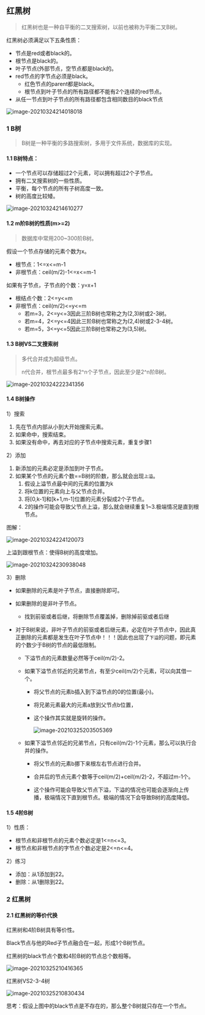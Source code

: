 ## 红黑树

> 红黑树也是一种自平衡的二叉搜索树，以前也被称为平衡二叉B树。

红黑树必须满足以下五条性质：

- 节点是red或者black的。
- 根节点是black的。
- 叶子节点(外部节点，空节点都是black的。
- red节点的字节点必须是black。
  - 红色节点的parent都是black。
  - 根节点到叶子节点的所有路径都不能有2个连续的red节点。
- 从任一节点到叶子节点的所有路径都包含相同数目的black节点

![image-20210324214018018](https://gitee.com/code1997/blog-image/raw/master/images/image-20210324214018018.png)

### 1 B树

> B树是一种平衡的多路搜索树，多用于文件系统，数据库的实现。

#### 1.1 B树特点：

- 一个节点可以存储超过2个元素，可以拥有超过2个子节点。
- 拥有二叉搜索树的一些性质。
- 平衡，每个节点的所有子树高度一致。
- 树的高度比较矮。

![image-20210324214610277](https://gitee.com/code1997/blog-image/raw/master/images/image-20210324214610277.png)

#### 1.2 m阶B树的性质(m>=2)

> 数据库中常用200~300阶B树。

假设一个节点存储的元素个数为x。

- 根节点：1<=x<=m-1
- 非根节点：ceil(m/2)-1<=x<=m-1

如果有子节点，子节点的个数：y=x+1

- 根结点个数：2<=y<=m
- 非根节点：ceil(m/2)<=y<=m
  - 若m=3，2<=y<=3因此三阶B树也常称之为(2,3)树或2-3树。
  - 若m=4，2<=y<=4因此三阶B树也常称之为(2,4)树或2-3-4树。
  - 若m=5，3<=y<=5因此三阶B树也常称之为(3,5)树。

#### 1.3 B树VS二叉搜索树

> 多代合并成为超级节点。
>
> n代合并，根节点最多有2^n个子节点，因此至少是2^n阶B树。

![image-20210324222341356](https://gitee.com/code1997/blog-image/raw/master/images/image-20210324222341356.png)

#### 1.4 B树操作

1）搜索

1. 先在节点内部从小到大开始搜索元素。
2. 如果命中，搜索结束。
3. 如果没有命中，再去对应的子节点中搜索元素，重复步骤1

2）添加

1. 新添加的元素必定是添加到叶子节点。
2. 如果某个节点的元素个数==B树的阶数，那么就会出现`上溢`。
   1. 假设上溢节点最中间的元素的位置为k
   2. 将k位置的元素向上与父节点合并。
   3. 将[0,k-1]和[k+1,m-1]位置的元素分裂成2个子节点。
   4. 2的操作可能会导致父节点上溢，那么就会继续重复1~3.极端情况是直到根节点。

图解：

![image-20210324224120073](https://gitee.com/code1997/blog-image/raw/master/images/image-20210324224120073.png)

上溢到跟根节点：使得B树的高度增加。

![image-20210324230938048](https://gitee.com/code1997/blog-image/raw/master/images/image-20210324230938048.png)

3）删除

- 如果删除的元素是叶子节点，直接删除即可。
- 如果删除的是非叶子节点。
  
  - 找到前驱或者后继，将删除节点覆盖掉，删除掉前驱或者后继
- 对于B树来说，非叶子节点的前驱或者后继元素，必定在叶子节点中，因此真正删除的元素都是发生在叶子节点中！！！因此也出现了`下溢`的问题，即元素的个数少于B树的节点的最低限制。
  - 下溢节点的元素数量必然等于ceil(m/2)-2。
  
  - 如果下溢节点邻近的兄弟节点，有至少ceil(m/2)个元素，可以向其借一个。
    - 将父节点的元素b插入到下溢节点的0的位置(最小)。
    
    - 将兄弟元素最大的元素a放到父节点b位置，
    
    - 这个操作其实就是旋转的操作。
    
      ![image-20210325203505369](https://gitee.com/code1997/blog-image/raw/master/images/image-20210325203505369.png)
    
  - 如果下溢节点邻近的兄弟节点，只有ceil(m/2)-1个元素，那么可以执行合并的操作。
  
    - 将父节点的元素b挪下来根左右节点进行合并。
  
    - 合并后的节点元素个数等于ceil(m/2)+ceil(m/2)-2，不超过m-1个。
    - 这个操作可能会导致父节点下溢，下溢的情况也可能会逐渐向上传播，极端情况下直到根节点。极端的情况下会导致B树的高度降低。

#### 1.5 4阶B树

1）性质：

- 根节点和非根节点的元素个数必定是1<=n<=3。
- 根节点和非根节点的字节点个数必定是2<=n<=4。

2）练习

- 添加：从1添加到22。
- 删除：从1删除到22。

### 2 红黑树

#### 2.1 红黑树的等价代换

红黑树和4阶B树具有等价性。

Black节点与他的Red子节点融合在一起，形成1个B树节点。

红黑树的black节点个数和4阶B树的节点总个数相等。

![image-20210325210416365](https://gitee.com/code1997/blog-image/raw/master/images/image-20210325210416365.png)

红黑树VS2-3-4树

![image-20210325210830434](https://gitee.com/code1997/blog-image/raw/master/images/image-20210325210830434.png)

思考：假设上图中的black节点是不存在的，那么整个B树就只存在一个节点。